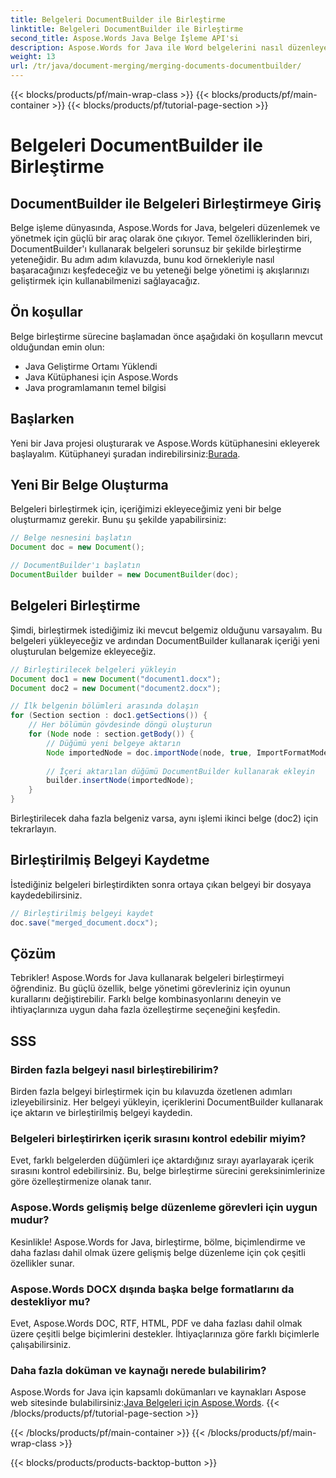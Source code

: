 ```yaml
---
title: Belgeleri DocumentBuilder ile Birleştirme
linktitle: Belgeleri DocumentBuilder ile Birleştirme
second_title: Aspose.Words Java Belge İşleme API'si
description: Aspose.Words for Java ile Word belgelerini nasıl düzenleyeceğinizi öğrenin. Java'da belgeleri programatik olarak oluşturun, düzenleyin, birleştirin ve dönüştürün.
weight: 13
url: /tr/java/document-merging/merging-documents-documentbuilder/
---
```


{{< blocks/products/pf/main-wrap-class >}}
{{< blocks/products/pf/main-container >}}
{{< blocks/products/pf/tutorial-page-section >}}

# Belgeleri DocumentBuilder ile Birleştirme


## DocumentBuilder ile Belgeleri Birleştirmeye Giriş

Belge işleme dünyasında, Aspose.Words for Java, belgeleri düzenlemek ve yönetmek için güçlü bir araç olarak öne çıkıyor. Temel özelliklerinden biri, DocumentBuilder'ı kullanarak belgeleri sorunsuz bir şekilde birleştirme yeteneğidir. Bu adım adım kılavuzda, bunu kod örnekleriyle nasıl başaracağınızı keşfedeceğiz ve bu yeteneği belge yönetimi iş akışlarınızı geliştirmek için kullanabilmenizi sağlayacağız.

## Ön koşullar

Belge birleştirme sürecine başlamadan önce aşağıdaki ön koşulların mevcut olduğundan emin olun:

- Java Geliştirme Ortamı Yüklendi
- Java Kütüphanesi için Aspose.Words
- Java programlamanın temel bilgisi

## Başlarken

 Yeni bir Java projesi oluşturarak ve Aspose.Words kütüphanesini ekleyerek başlayalım. Kütüphaneyi şuradan indirebilirsiniz:[Burada](https://releases.aspose.com/words/java/).

## Yeni Bir Belge Oluşturma

Belgeleri birleştirmek için, içeriğimizi ekleyeceğimiz yeni bir belge oluşturmamız gerekir. Bunu şu şekilde yapabilirsiniz:

```java
// Belge nesnesini başlatın
Document doc = new Document();

// DocumentBuilder'ı başlatın
DocumentBuilder builder = new DocumentBuilder(doc);
```

## Belgeleri Birleştirme

Şimdi, birleştirmek istediğimiz iki mevcut belgemiz olduğunu varsayalım. Bu belgeleri yükleyeceğiz ve ardından DocumentBuilder kullanarak içeriği yeni oluşturulan belgemize ekleyeceğiz.

```java
// Birleştirilecek belgeleri yükleyin
Document doc1 = new Document("document1.docx");
Document doc2 = new Document("document2.docx");

// İlk belgenin bölümleri arasında dolaşın
for (Section section : doc1.getSections()) {
    // Her bölümün gövdesinde döngü oluşturun
    for (Node node : section.getBody()) {
        // Düğümü yeni belgeye aktarın
        Node importedNode = doc.importNode(node, true, ImportFormatMode.KEEP_SOURCE_FORMATTING);
        
        // İçeri aktarılan düğümü DocumentBuilder kullanarak ekleyin
        builder.insertNode(importedNode);
    }
}
```

Birleştirilecek daha fazla belgeniz varsa, aynı işlemi ikinci belge (doc2) için tekrarlayın.

## Birleştirilmiş Belgeyi Kaydetme

İstediğiniz belgeleri birleştirdikten sonra ortaya çıkan belgeyi bir dosyaya kaydedebilirsiniz.

```java
// Birleştirilmiş belgeyi kaydet
doc.save("merged_document.docx");
```

## Çözüm

Tebrikler! Aspose.Words for Java kullanarak belgeleri birleştirmeyi öğrendiniz. Bu güçlü özellik, belge yönetimi görevleriniz için oyunun kurallarını değiştirebilir. Farklı belge kombinasyonlarını deneyin ve ihtiyaçlarınıza uygun daha fazla özelleştirme seçeneğini keşfedin.

## SSS

### Birden fazla belgeyi nasıl birleştirebilirim?

Birden fazla belgeyi birleştirmek için bu kılavuzda özetlenen adımları izleyebilirsiniz. Her belgeyi yükleyin, içeriklerini DocumentBuilder kullanarak içe aktarın ve birleştirilmiş belgeyi kaydedin.

### Belgeleri birleştirirken içerik sırasını kontrol edebilir miyim?

Evet, farklı belgelerden düğümleri içe aktardığınız sırayı ayarlayarak içerik sırasını kontrol edebilirsiniz. Bu, belge birleştirme sürecini gereksinimlerinize göre özelleştirmenize olanak tanır.

### Aspose.Words gelişmiş belge düzenleme görevleri için uygun mudur?

Kesinlikle! Aspose.Words for Java, birleştirme, bölme, biçimlendirme ve daha fazlası dahil olmak üzere gelişmiş belge düzenleme için çok çeşitli özellikler sunar.

### Aspose.Words DOCX dışında başka belge formatlarını da destekliyor mu?

Evet, Aspose.Words DOC, RTF, HTML, PDF ve daha fazlası dahil olmak üzere çeşitli belge biçimlerini destekler. İhtiyaçlarınıza göre farklı biçimlerle çalışabilirsiniz.

### Daha fazla doküman ve kaynağı nerede bulabilirim?

 Aspose.Words for Java için kapsamlı dokümanları ve kaynakları Aspose web sitesinde bulabilirsiniz:[Java Belgeleri için Aspose.Words](https://reference.aspose.com/words/java/).
{{< /blocks/products/pf/tutorial-page-section >}}

{{< /blocks/products/pf/main-container >}}
{{< /blocks/products/pf/main-wrap-class >}}

{{< blocks/products/products-backtop-button >}}
